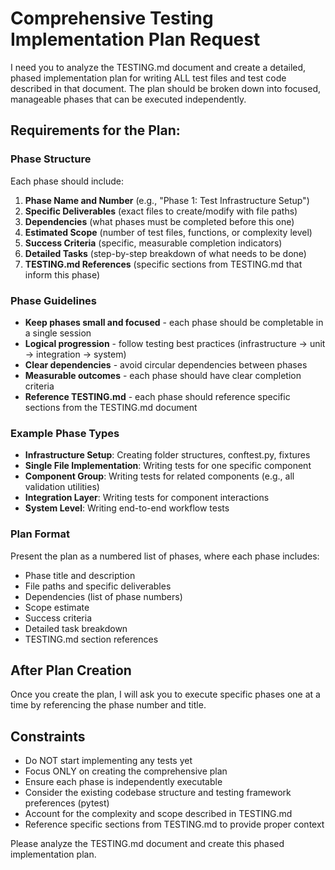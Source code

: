 # Comprehensive Testing Implementation Plan Request

I need you to analyze the TESTING.md document and create a detailed, phased implementation plan for writing ALL test files and test code described in that document. The plan should be broken down into focused, manageable phases that can be executed independently.

## Requirements for the Plan:

### Phase Structure
Each phase should include:
1. **Phase Name and Number** (e.g., "Phase 1: Test Infrastructure Setup")
2. **Specific Deliverables** (exact files to create/modify with file paths)
3. **Dependencies** (what phases must be completed before this one)
4. **Estimated Scope** (number of test files, functions, or complexity level)
5. **Success Criteria** (specific, measurable completion indicators)
6. **Detailed Tasks** (step-by-step breakdown of what needs to be done)
7. **TESTING.md References** (specific sections from TESTING.md that inform this phase)

### Phase Guidelines
- **Keep phases small and focused** - each phase should be completable in a single session
- **Logical progression** - follow testing best practices (infrastructure → unit → integration → system)
- **Clear dependencies** - avoid circular dependencies between phases
- **Measurable outcomes** - each phase should have clear completion criteria
- **Reference TESTING.md** - each phase should reference specific sections from the TESTING.md document

### Example Phase Types
- **Infrastructure Setup**: Creating folder structures, conftest.py, fixtures
- **Single File Implementation**: Writing tests for one specific component
- **Component Group**: Writing tests for related components (e.g., all validation utilities)
- **Integration Layer**: Writing tests for component interactions
- **System Level**: Writing end-to-end workflow tests

### Plan Format
Present the plan as a numbered list of phases, where each phase includes:
- Phase title and description
- File paths and specific deliverables
- Dependencies (list of phase numbers)
- Scope estimate
- Success criteria
- Detailed task breakdown
- TESTING.md section references

## After Plan Creation
Once you create the plan, I will ask you to execute specific phases one at a time by referencing the phase number and title.

## Constraints
- Do NOT start implementing any tests yet
- Focus ONLY on creating the comprehensive plan
- Ensure each phase is independently executable
- Consider the existing codebase structure and testing framework preferences (pytest)
- Account for the complexity and scope described in TESTING.md
- Reference specific sections from TESTING.md to provide proper context

Please analyze the TESTING.md document and create this phased implementation plan.